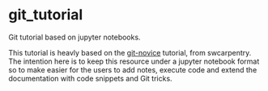 # git_tutorial
Git tutorial based on jupyter notebooks. 

This tutorial is heavly based on the [git-novice](https://swcarpentry.github.io/git-novice/) tutorial, from swcarpentry.
The intention here is to keep this resource under a jupyter notebook format so to make easier for the users to add notes, execute code and extend the documentation with code snippets and Git tricks. 
